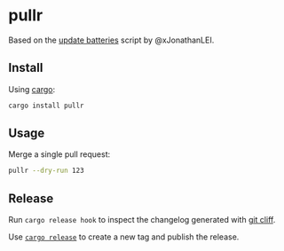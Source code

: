 # pullr

Based on the [update batteries][1] script by @xJonathanLEI.

## Install

Using [cargo][2]:

```bash
cargo install pullr
```

## Usage

Merge a single pull request:

```bash
pullr --dry-run 123
```

## Release

Run `cargo release hook` to inspect the changelog generated with [git cliff][3].

Use [`cargo release`][4] to create a new tag and publish the release.

[1]: https://github.com/xJonathanLEI/helix/blob/script/update_batteries.sh
[2]: https://doc.rust-lang.org/cargo/getting-started/installation.html
[3]: https://github.com/orhun/git-cliff
[4]: https://github.com/crate-ci/cargo-release
